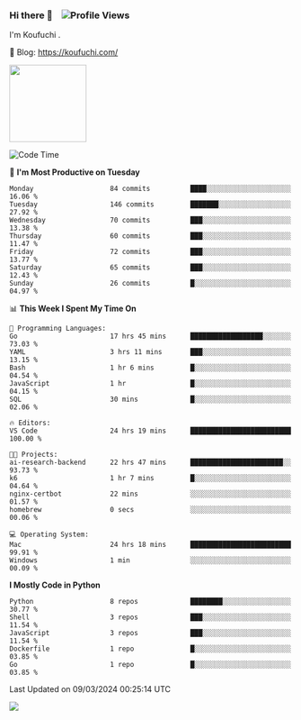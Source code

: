 ### Hi there 👋 &nbsp;&nbsp; ![Profile Views](https://komarev.com/ghpvc/?username=Koufuchi&base=200)

I'm Koufuchi . 

📔 Blog: <https://koufuchi.com/>

<img align="" height="137px" src="https://github-readme-stats-seven-nu-30.vercel.app/api?username=Koufuchi&hide=issues,contribs&show_icons=true&line_height=21&theme=radical&locale=en" />
<!-- <img align="" height="137px" src="https://github-readme-stats-seven-nu-30.vercel.app/api/top-langs/?username=Koufuchi&layout=compact&hide=blade,html,css,pug,scss&theme=radical&locale=en" /> -->

<!--START_SECTION:waka-->
![Code Time](http://img.shields.io/badge/Code%20Time-444%20hrs%2045%20mins-blue)

📅 **I'm Most Productive on Tuesday** 

```text
Monday                   84 commits          ████░░░░░░░░░░░░░░░░░░░░░   16.06 % 
Tuesday                  146 commits         ███████░░░░░░░░░░░░░░░░░░   27.92 % 
Wednesday                70 commits          ███░░░░░░░░░░░░░░░░░░░░░░   13.38 % 
Thursday                 60 commits          ███░░░░░░░░░░░░░░░░░░░░░░   11.47 % 
Friday                   72 commits          ███░░░░░░░░░░░░░░░░░░░░░░   13.77 % 
Saturday                 65 commits          ███░░░░░░░░░░░░░░░░░░░░░░   12.43 % 
Sunday                   26 commits          █░░░░░░░░░░░░░░░░░░░░░░░░   04.97 % 
```


📊 **This Week I Spent My Time On** 

```text
💬 Programming Languages: 
Go                       17 hrs 45 mins      ██████████████████░░░░░░░   73.03 % 
YAML                     3 hrs 11 mins       ███░░░░░░░░░░░░░░░░░░░░░░   13.15 % 
Bash                     1 hr 6 mins         █░░░░░░░░░░░░░░░░░░░░░░░░   04.54 % 
JavaScript               1 hr                █░░░░░░░░░░░░░░░░░░░░░░░░   04.15 % 
SQL                      30 mins             █░░░░░░░░░░░░░░░░░░░░░░░░   02.06 % 

🔥 Editors: 
VS Code                  24 hrs 19 mins      █████████████████████████   100.00 % 

🐱‍💻 Projects: 
ai-research-backend      22 hrs 47 mins      ███████████████████████░░   93.73 % 
k6                       1 hr 7 mins         █░░░░░░░░░░░░░░░░░░░░░░░░   04.64 % 
nginx-certbot            22 mins             ░░░░░░░░░░░░░░░░░░░░░░░░░   01.57 % 
homebrew                 0 secs              ░░░░░░░░░░░░░░░░░░░░░░░░░   00.06 % 

💻 Operating System: 
Mac                      24 hrs 18 mins      █████████████████████████   99.91 % 
Windows                  1 min               ░░░░░░░░░░░░░░░░░░░░░░░░░   00.09 % 
```

**I Mostly Code in Python** 

```text
Python                   8 repos             ████████░░░░░░░░░░░░░░░░░   30.77 % 
Shell                    3 repos             ███░░░░░░░░░░░░░░░░░░░░░░   11.54 % 
JavaScript               3 repos             ███░░░░░░░░░░░░░░░░░░░░░░   11.54 % 
Dockerfile               1 repo              █░░░░░░░░░░░░░░░░░░░░░░░░   03.85 % 
Go                       1 repo              █░░░░░░░░░░░░░░░░░░░░░░░░   03.85 % 
```




 Last Updated on 09/03/2024 00:25:14 UTC
<!--END_SECTION:waka-->

![](https://hit.yhype.me/github/profile?user_id=46078832)
